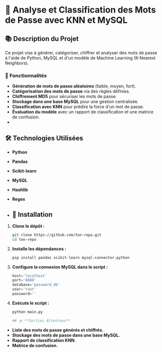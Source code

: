 # 🔐 **Analyse et Classification des Mots de Passe avec KNN et MySQL**

## 📚 **Description du Projet**  
Ce projet vise à générer, catégoriser, chiffrer et analyser des mots de passe à l'aide de Python, MySQL et d'un modèle de Machine Learning (K-Nearest Neighbors).

### 📝 **Fonctionnalités**  
- **Génération de mots de passe aléatoires** (faible, moyen, fort).  
- **Catégorisation des mots de passe** via des règles définies.  
- **Chiffrement MD5** pour sécuriser les mots de passe.  
- **Stockage dans une base MySQL** pour une gestion centralisée.  
- **Classification avec KNN** pour prédire la force d'un mot de passe.  
- **Évaluation du modèle** avec un rapport de classification et une matrice de confusion.
- 
## 🛠️ **Technologies Utilisées**  
- **Python**  
- **Pandas**  
- **Scikit-learn**  
- **MySQL**  
- **Hashlib**  
- **Regex**

- ## 🚀 **Installation**  

1. **Clone le dépôt :**  
   ```bash
   git clone https://github.com/ton-repo.git
   cd ton-repo
   ```

2. **Installe les dépendances :**  
   ```bash
   pip install pandas scikit-learn mysql-connector-python
   ```

3. **Configure la connexion MySQL dans le script :**  
   ```python
   host='localhost'
   port='8888'
   database='password_db'
   user='root'
   password=''
   ```

4. **Exécute le script :**  
   ```bash
   python main.py

   ## 📊 **Sorties Attentues**  
- **Liste des mots de passe générés et chiffrés.**  
- **Stockage des mots de passe dans une base MySQL.**  
- **Rapport de classification KNN.**  
- **Matrice de confusion.**
